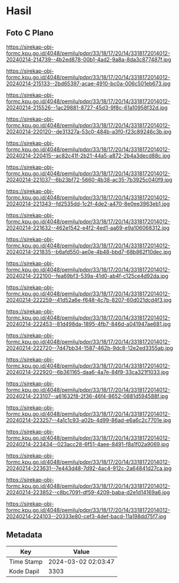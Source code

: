 # Hasil

## Foto C Plano

https://sirekap-obj-formc.kpu.go.id/4048/pemilu/pdpr/33/18/17/20/14/3318172014012-20240214-214739--4b2ed878-00b1-4ad2-9a8a-8da3c877487f.jpg

https://sirekap-obj-formc.kpu.go.id/4048/pemilu/pdpr/33/18/17/20/14/3318172014012-20240214-215133--2bd65397-acae-4910-bc0a-006c501eb673.jpg

https://sirekap-obj-formc.kpu.go.id/4048/pemilu/pdpr/33/18/17/20/14/3318172014012-20240214-215526--1ac29881-8727-45d3-9f8c-61a10958f32d.jpg

https://sirekap-obj-formc.kpu.go.id/4048/pemilu/pdpr/33/18/17/20/14/3318172014012-20240214-220120--de31327a-53c0-484b-a3f0-f23c89246c3b.jpg

https://sirekap-obj-formc.kpu.go.id/4048/pemilu/pdpr/33/18/17/20/14/3318172014012-20240214-220415--ac82c41f-2b21-44a5-a872-2b4a3decd88c.jpg

https://sirekap-obj-formc.kpu.go.id/4048/pemilu/pdpr/33/18/17/20/14/3318172014012-20240214-221037--6b23bf72-5660-4b38-ac35-7b3925c040f9.jpg

https://sirekap-obj-formc.kpu.go.id/4048/pemilu/pdpr/33/18/17/20/14/3318172014012-20240214-221343--fd2535dd-1c2f-4de2-a470-8e0ee3963eb1.jpg

https://sirekap-obj-formc.kpu.go.id/4048/pemilu/pdpr/33/18/17/20/14/3318172014012-20240214-221632--462e1542-e4f2-4ed1-aa69-e9a106068312.jpg

https://sirekap-obj-formc.kpu.go.id/4048/pemilu/pdpr/33/18/17/20/14/3318172014012-20240214-221835--b6afd550-ae0e-4b48-bbd7-68b862f10dec.jpg

https://sirekap-obj-formc.kpu.go.id/4048/pemilu/pdpr/33/18/17/20/14/3318172014012-20240214-222100--fea69bf3-539a-41d0-ab4f-c125ce4d92da.jpg

https://sirekap-obj-formc.kpu.go.id/4048/pemilu/pdpr/33/18/17/20/14/3318172014012-20240214-222259--41d52a6e-f648-4c7b-8207-60d021dcd4f3.jpg

https://sirekap-obj-formc.kpu.go.id/4048/pemilu/pdpr/33/18/17/20/14/3318172014012-20240214-222453--81d498da-1895-4fb7-846d-a041947ae681.jpg

https://sirekap-obj-formc.kpu.go.id/4048/pemilu/pdpr/33/18/17/20/14/3318172014012-20240214-222720--7d47bb34-1587-462b-9dc8-12e2ed3355ab.jpg

https://sirekap-obj-formc.kpu.go.id/4048/pemilu/pdpr/33/18/17/20/14/3318172014012-20240214-222920--6b361165-daa6-4a7e-84f9-33ca321f1033.jpg

https://sirekap-obj-formc.kpu.go.id/4048/pemilu/pdpr/33/18/17/20/14/3318172014012-20240214-223107--a61632f8-2f36-46f4-8652-0881d594588f.jpg

https://sirekap-obj-formc.kpu.go.id/4048/pemilu/pdpr/33/18/17/20/14/3318172014012-20240214-223257--4a1c1c93-a02b-4d99-86ad-e6a6c2c7701e.jpg

https://sirekap-obj-formc.kpu.go.id/4048/pemilu/pdpr/33/18/17/20/14/3318172014012-20240214-223434--023acc28-6f51-4aee-8491-f8a1f02a9069.jpg

https://sirekap-obj-formc.kpu.go.id/4048/pemilu/pdpr/33/18/17/20/14/3318172014012-20240214-223631--7e443d48-7d92-4ac4-912c-2a64841d27ca.jpg

https://sirekap-obj-formc.kpu.go.id/4048/pemilu/pdpr/33/18/17/20/14/3318172014012-20240214-223852--c8bc7091-df59-4209-baba-d2e1d14169a6.jpg

https://sirekap-obj-formc.kpu.go.id/4048/pemilu/pdpr/33/18/17/20/14/3318172014012-20240214-224103--20333e80-cef3-4def-bacd-11a198dd75f7.jpg


## Metadata

| Key        | Value               |
| ---------- | ------------------- |
| Time Stamp | 2024-03-02 02:03:47 |
| Kode Dapil | 3303                |



